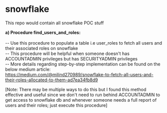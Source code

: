 # snowflake
This repo would contain all snowflake POC stuff

**a) Procedure find_users_and_roles:** <br/>
<br/>
  -- Use this procedure to populate a table i.e user_roles to fetch all users and their associated roles on snowflake <br/>
  -- This procedure will be helpful when someone doesn't has ACCOUNTADMIN privileges but has SECURITYADMIN privileges <br/>
  -- More details regarding step-by-step implementation can be found on the below medium article: <br/>
     https://medium.com/@milind270989/snowflake-to-fetch-all-users-and-their-roles-allocated-to-them-ad7ea34fb8d9 <br/>
 
 [Note: There may be multiple ways to do this but I found this method effective and useful since we don't need to run behind ACCOUNTADMIN to get access to snowflake db and whenever someone needs a full report of users and their roles; just execute this procedure] <br/>
